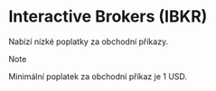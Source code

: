 # Interactive Brokers (IBKR)

Nabízí nízké poplatky za obchodní příkazy. 

> [!note]
> Minimální poplatek za obchodní příkaz je 1 USD.